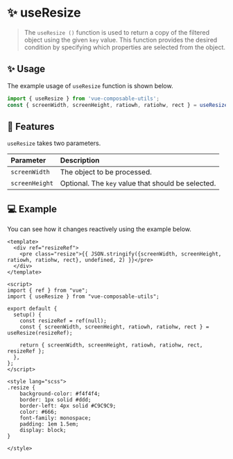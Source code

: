 # :sparkles: useResize

> The `useResize ()` function is used to return a copy of the filtered object using the given `key` value. This function provides the desired condition by specifying which properties are selected from the object.

## :sparkles: Usage

The example usage of `useResize` function is shown below.

```js
import { useResize } from 'vue-composable-utils';
const { screenWidth, screenHeight, ratiowh, ratiohw, rect } = useResize(resizeRef);
```

## :rocket: Features

`useResize` takes two parameters.

| Parameter | Description                                        |
| :-------- | :------------------------------------------------- |
| `screenWidth`  | The object to be processed.                        |
| `screenHeight`    | Optional. The `key` value that should be selected. |

## :computer: Example

You can see how it changes reactively using the example below.

<ResizeComponent />

```vue
<template>
  <div ref="resizeRef">
    <pre class="resize">{{ JSON.stringify({screenWidth, screenHeight, ratiowh, ratiohw, rect}, undefined, 2) }}</pre>
  </div>
</template>

<script>
import { ref } from "vue";
import { useResize } from "vue-composable-utils";

export default {
  setup() {
    const resizeRef = ref(null);
    const { screenWidth, screenHeight, ratiowh, ratiohw, rect } = useResize(resizeRef);

    return { screenWidth, screenHeight, ratiowh, ratiohw, rect, resizeRef };
  },
};
</script>

<style lang="scss">
.resize {
    background-color: #f4f4f4;
    border: 1px solid #ddd;
    border-left: 4px solid #C9C9C9;
    color: #666;
    font-family: monospace;
    padding: 1em 1.5em;
    display: block;
}

</style>
```

<ToggleDarkMode/>
